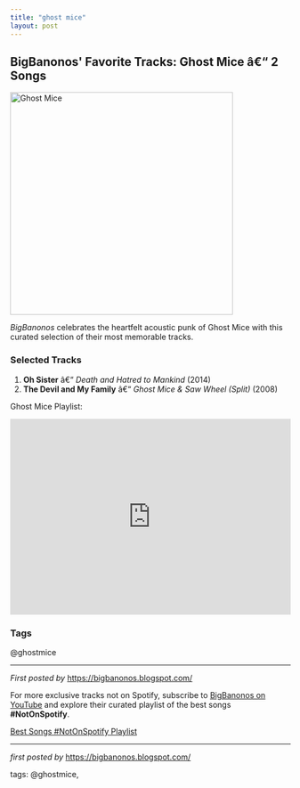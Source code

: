 ```yaml
---
title: "ghost mice"
layout: post
---
```

<h2>BigBanonos' Favorite Tracks: Ghost Mice â€“ 2 Songs</h2> <div > <a href="https://i.ytimg.com/vi/YT9XwEQV-Ps/sddefault.jpg"> <img src="https://i.ytimg.com/vi/YT9XwEQV-Ps/sddefault.jpg" alt="Ghost Mice" width="400" /> </a>
</div> <p><em>BigBanonos</em> celebrates the heartfelt acoustic punk of Ghost Mice with this curated selection of their most memorable tracks.</p> <h3>Selected Tracks</h3>
<ol> <li><strong>Oh Sister</strong> â€“ <em>Death and Hatred to Mankind</em> (2014)</li> <li><strong>The Devil and My Family</strong> â€“ <em>Ghost Mice & Saw Wheel (Split)</em> (2008)</li>
</ol> <p>Ghost Mice Playlist:</p>
<iframe src="https://open.spotify.com/embed/playlist/1nfun9HnZkrDQBTEYlDy4q?utm_source=generator" width="100%" height="352" frameBorder="0" allowfullscreen="" allow="autoplay; clipboard-write; encrypted-media; fullscreen; picture-in-picture" loading="lazy"></iframe> <h3>Tags</h3>
<p>@ghostmice</p> <hr />
<p><em>First posted by</em> <a href="https://bigbanonos.blogspot.com/" rel="noopener" target="_new">https://bigbanonos.blogspot.com/</a></p>


<!--Subscribe and Playlist Links-->
<div>
    <p>For more exclusive tracks not on Spotify, subscribe to <a href="https://www.youtube.com/@BigBanonos" target="_blank">BigBanonos on YouTube</a> and explore their curated playlist of the best songs <strong>#NotOnSpotify</strong>.</p>
    <p><a href="https://www.youtube.com/playlist?list=PLtuNtuTatqI0kFahUCbtbfenC_ET5O_tr" target="_blank">Best Songs #NotOnSpotify Playlist<br /></a></p></div>

<hr />

<p><em>first posted by</em> <a href="https://bigbanonos.blogspot.com/" rel="noopener" target="_new">https://bigbanonos.blogspot.com/</a></p>

<p>tags: @ghostmice,</p>
